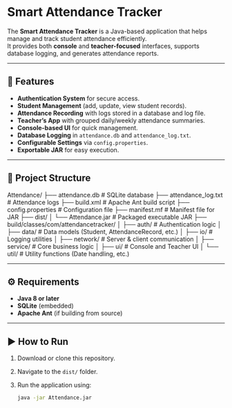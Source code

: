 # Smart Attendance Tracker

The **Smart Attendance Tracker** is a Java-based application that helps manage and track student attendance efficiently.  
It provides both **console** and **teacher-focused** interfaces, supports database logging, and generates attendance reports.

---

## 🚀 Features
- **Authentication System** for secure access.
- **Student Management** (add, update, view student records).
- **Attendance Recording** with logs stored in a database and log file.
- **Teacher’s App** with grouped daily/weekly attendance summaries.
- **Console-based UI** for quick management.
- **Database Logging** in `attendance.db` and `attendance_log.txt`.
- **Configurable Settings** via `config.properties`.
- **Exportable JAR** for easy execution.

---

## 📂 Project Structure
Attendance/
├── attendance.db # SQLite database
├── attendance_log.txt # Attendance logs
├── build.xml # Apache Ant build script
├── config.properties # Configuration file
├── manifest.mf # Manifest file for JAR
├── dist/
│ └── Attendance.jar # Packaged executable JAR
├── build/classes/com/attendancetracker/
│ ├── auth/ # Authentication logic
│ ├── data/ # Data models (Student, AttendanceRecord, etc.)
│ ├── io/ # Logging utilities
│ ├── network/ # Server & client communication
│ ├── service/ # Core business logic
│ ├── ui/ # Console and Teacher UI
│ └── util/ # Utility functions (Date handling, etc.)


---

## ⚙️ Requirements
- **Java 8 or later**
- **SQLite** (embedded)
- **Apache Ant** (if building from source)

---

## ▶️ How to Run
1. Download or clone this repository.
2. Navigate to the `dist/` folder.
3. Run the application using:

   ```bash
   java -jar Attendance.jar
